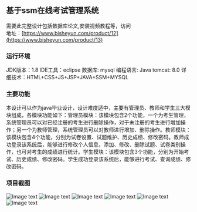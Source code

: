 ## 基于ssm在线考试管理系统

需要此完整设计包括数据库论文,安装视频教程等，访问   
地址：[https://www.bisheyun.com/product/12](https://www.bisheyun.com/product/13)

### 运行环境

JDK版本：1.8
IDE工具：eclipse
数据库: mysql
编程语言: Java
tomcat: 8.0
详细技术：HTML+CSS+JS+JSP+JAVA+SSM+MYSQL

### 主要功能
本设计可以作为java毕业设计，设计难度适中，主要有管理员、教师和学生三大模块组成，各模块功能如下：管理员模块：该模块包含2个功能，一个为考生管理，系统管理员可以对已经注册的考生进行删除操作，对于未注册的考生进行增加操作；另一个为教师管理，系统管理员可以对教师进行增加、删除操作。教师模块：该模块包含4个功能，分别为试卷设置、试题维护、历史成绩、修改密码。教师成功登录该系统后，能够进行修改个人信息，添加、修改、删除试题、试卷类别操作，也可对考生的成绩进行统计。学生模块：该模块包含3个功能，分别为开始考试、历史成绩、修改密码。学生成功登录该系统后，能够进行考试、查询成绩、修改密码。

### 项目截图 
  ![Image text](https://www.bisheyun.com/uploads/images/wangEditor/202105/14/prouduct_1620999717_Je5gFhftFY.jpg)
  ![Image text](https://www.bisheyun.com/uploads/images/wangEditor/202105/14/prouduct_1620999717_DUcpfmfOnT.jpg)
  ![Image text](https://www.bisheyun.com/uploads/images/wangEditor/202105/14/prouduct_1620999718_rfh8XBbSN6.jpg)
  ![Image text](https://www.bisheyun.com/uploads/images/wangEditor/202105/14/prouduct_1620999718_2QCF5QRSf0.jpg)
  ![Image text](https://www.bisheyun.com/uploads/images/wangEditor/202105/14/prouduct_1620999716_29INJQjXuU.jpg)
  ![Image text](https://www.bisheyun.com/uploads/images/wangEditor/202105/14/prouduct_1620999716_l6COdQFiGZ.jpg)

  

